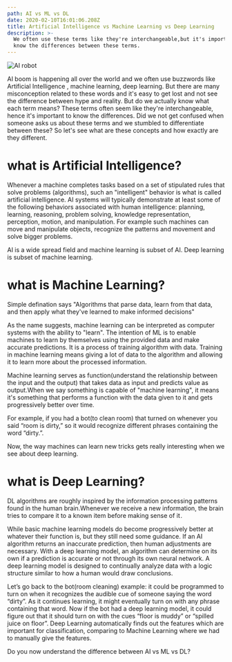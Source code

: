 ```yaml
---
path: AI vs ML vs DL
date: 2020-02-10T16:01:06.208Z
title: Artificial Intelligence vs Machine Learning vs Deep Learning
description: >-
  We often use these terms like they're interchangeable,but it's important to
  know the differences between these terms.
---
```

![AI robot](/assets/robot-507811_1280.jpg "ai robot")

AI boom is happening all over the world and we often use buzzwords like Artificial Intelligence , machine learning, deep learning. But there are many misconception related to these words and it's easy to get lost and not see the difference between hype and reality. But do we actually know what each term means? These terms often seem like they're interchangeable, hence it's important to know the differences. Did we not get confused when someone asks us about these terms and we stumbled to differentiate between these? So let's see what are these concepts and how exactly are they different.





# what is Artificial Intelligence?

Whenever a machine completes tasks based on a set of stipulated rules that solve problems (algorithms), such an "intelligent" behavior is what is called artificial intelligence. AI systems will typically demonstrate at least some of the following behaviors associated with human intelligence: planning, learning, reasoning, problem solving, knowledge representation, perception, motion, and manipulation. For example such machines can move and manipulate objects, recognize the patterns and movement and solve bigger problems.

AI is a wide spread field and machine learning is subset of AI. Deep learning is subset of machine learning.





# what is Machine Learning?

Simple defination says "Algorithms that parse data, learn from that data, and then apply what they've learned to make informed decisions"

As the name suggests, machine learning can be interpreted as computer systems with the ability to "learn". The intention of ML is to enable machines to learn by themselves using the provided data and make accurate predictions. It is a process of training algorithm with data. Training in machine learning means giving a lot of data to the algorithm and allowing it to learn more about the processed information.

Machine learning serves as function(understand the relationship between the input and the output) that takes data as input and predicts value as output.When we say something is capable of "machine learning", it means it's something that performs a function with the data given to it and gets progressively better over time. 

For example, if you had a bot(to clean room) that turned on whenever you said “room is dirty,” so it would recognize different phrases containing the word “dirty.”. 

Now, the way machines can learn new tricks gets really interesting when we see about deep learning.





# what is Deep Learning?

DL algorithms are roughly inspired by the information processing patterns found in the human brain.Whenever we receive a new information, the brain tries to compare it to a known item before making sense of it . 

While basic machine learning models do become progressively better at whatever their function is, but they still need some guidance. If an AI algorithm returns an inaccurate prediction, then human adjustments are necessary. With a deep learning model, an algorithm can determine on its own if a prediction is accurate or not through its own neural network. A deep learning model is designed to continually analyze data with a logic structure similar to how a human would draw conclusions. 

Let’s go back to the bot(room cleaning) example: it could be programmed to turn on when it recognizes the audible cue of someone saying the word “dirty”. As it continues learning, it might eventually turn on with any phrase containing that word. Now if the bot had a deep learning model, it could figure out that it should turn on with the cues “floor is muddy” or “spilled juice on floor”. Deep Learning automatically finds out the features which are important for classification, comparing to Machine Learning where we had to manually give the features.

Do you now understand the difference between AI vs ML vs DL?
